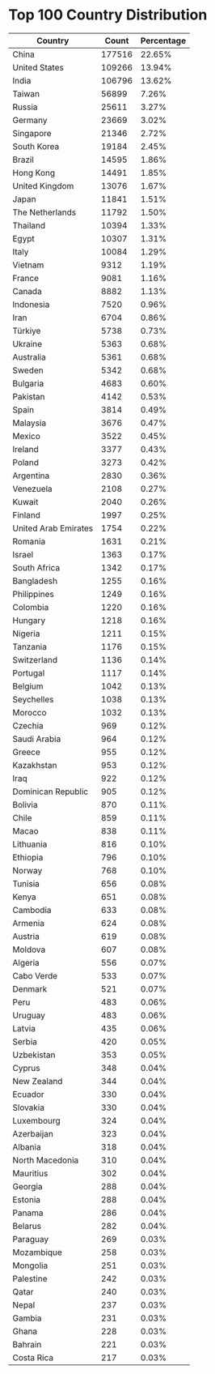 # Top 100 Country Distribution
| Country | Count | Percentage |
|----|----|----|
| China | 177516 | 22.65% |
| United States | 109266 | 13.94% |
| India | 106796 | 13.62% |
| Taiwan | 56899 | 7.26% |
| Russia | 25611 | 3.27% |
| Germany | 23669 | 3.02% |
| Singapore | 21346 | 2.72% |
| South Korea | 19184 | 2.45% |
| Brazil | 14595 | 1.86% |
| Hong Kong | 14491 | 1.85% |
| United Kingdom | 13076 | 1.67% |
| Japan | 11841 | 1.51% |
| The Netherlands | 11792 | 1.50% |
| Thailand | 10394 | 1.33% |
| Egypt | 10307 | 1.31% |
| Italy | 10084 | 1.29% |
| Vietnam | 9312 | 1.19% |
| France | 9081 | 1.16% |
| Canada | 8882 | 1.13% |
| Indonesia | 7520 | 0.96% |
| Iran | 6704 | 0.86% |
| Türkiye | 5738 | 0.73% |
| Ukraine | 5363 | 0.68% |
| Australia | 5361 | 0.68% |
| Sweden | 5342 | 0.68% |
| Bulgaria | 4683 | 0.60% |
| Pakistan | 4142 | 0.53% |
| Spain | 3814 | 0.49% |
| Malaysia | 3676 | 0.47% |
| Mexico | 3522 | 0.45% |
| Ireland | 3377 | 0.43% |
| Poland | 3273 | 0.42% |
| Argentina | 2830 | 0.36% |
| Venezuela | 2108 | 0.27% |
| Kuwait | 2040 | 0.26% |
| Finland | 1997 | 0.25% |
| United Arab Emirates | 1754 | 0.22% |
| Romania | 1631 | 0.21% |
| Israel | 1363 | 0.17% |
| South Africa | 1342 | 0.17% |
| Bangladesh | 1255 | 0.16% |
| Philippines | 1249 | 0.16% |
| Colombia | 1220 | 0.16% |
| Hungary | 1218 | 0.16% |
| Nigeria | 1211 | 0.15% |
| Tanzania | 1176 | 0.15% |
| Switzerland | 1136 | 0.14% |
| Portugal | 1117 | 0.14% |
| Belgium | 1042 | 0.13% |
| Seychelles | 1038 | 0.13% |
| Morocco | 1032 | 0.13% |
| Czechia | 969 | 0.12% |
| Saudi Arabia | 964 | 0.12% |
| Greece | 955 | 0.12% |
| Kazakhstan | 953 | 0.12% |
| Iraq | 922 | 0.12% |
| Dominican Republic | 905 | 0.12% |
| Bolivia | 870 | 0.11% |
| Chile | 859 | 0.11% |
| Macao | 838 | 0.11% |
| Lithuania | 816 | 0.10% |
| Ethiopia | 796 | 0.10% |
| Norway | 768 | 0.10% |
| Tunisia | 656 | 0.08% |
| Kenya | 651 | 0.08% |
| Cambodia | 633 | 0.08% |
| Armenia | 624 | 0.08% |
| Austria | 619 | 0.08% |
| Moldova | 607 | 0.08% |
| Algeria | 556 | 0.07% |
| Cabo Verde | 533 | 0.07% |
| Denmark | 521 | 0.07% |
| Peru | 483 | 0.06% |
| Uruguay | 483 | 0.06% |
| Latvia | 435 | 0.06% |
| Serbia | 420 | 0.05% |
| Uzbekistan | 353 | 0.05% |
| Cyprus | 348 | 0.04% |
| New Zealand | 344 | 0.04% |
| Ecuador | 330 | 0.04% |
| Slovakia | 330 | 0.04% |
| Luxembourg | 324 | 0.04% |
| Azerbaijan | 323 | 0.04% |
| Albania | 318 | 0.04% |
| North Macedonia | 310 | 0.04% |
| Mauritius | 302 | 0.04% |
| Georgia | 288 | 0.04% |
| Estonia | 288 | 0.04% |
| Panama | 286 | 0.04% |
| Belarus | 282 | 0.04% |
| Paraguay | 269 | 0.03% |
| Mozambique | 258 | 0.03% |
| Mongolia | 251 | 0.03% |
| Palestine | 242 | 0.03% |
| Qatar | 240 | 0.03% |
| Nepal | 237 | 0.03% |
| Gambia | 231 | 0.03% |
| Ghana | 228 | 0.03% |
| Bahrain | 221 | 0.03% |
| Costa Rica | 217 | 0.03% |
